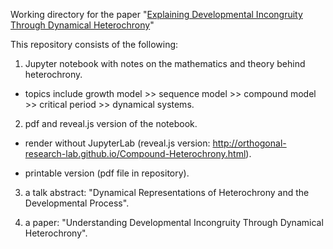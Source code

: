Working directory for the paper "[Explaining Developmental Incongruity Through Dynamical Heterochrony](https://github.com/Orthogonal-Research-Lab/Proposals/blob/master/ALife%2019/Developmental-Incongruity-Heterochrony.md)"

This repository consists of the following:  

1) Jupyter notebook with notes on the mathematics and theory behind heterochrony. 

* topics include growth model >> sequence model >> compound model >> critical period >> dynamical systems.  

2) pdf and reveal.js version of the notebook.

* render without JupyterLab (reveal.js version: http://orthogonal-research-lab.github.io/Compound-Heterochrony.html).

* printable version (pdf file in repository).

3) a talk abstract: "Dynamical Representations of Heterochrony and the Developmental Process".  

4) a paper: "Understanding Developmental Incongruity Through Dynamical Heterochrony".
